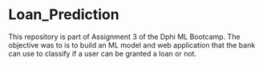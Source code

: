 # Loan_Prediction
This repository is part of Assignment 3 of the Dphi ML Bootcamp. The objective was to is to build an ML model and web application that the bank can use to classify if a user can be granted a loan or not.
